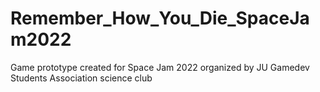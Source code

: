 # Remember_How_You_Die_SpaceJam2022
 Game prototype created for Space Jam 2022 organized by JU Gamedev Students Association science club

